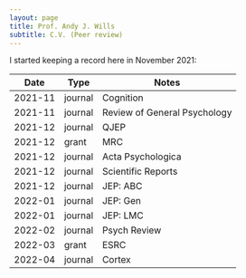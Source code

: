 ```yaml
---
layout: page
title: Prof. Andy J. Wills
subtitle: C.V. (Peer review)
---
```


I started keeping a record here in November 2021:

| Date | Type | Notes |
| ---- | ---- | ----- |
| 2021-11 | journal | Cognition |
| 2021-11 | journal | Review of General Psychology |
| 2021-12 | journal | QJEP |
| 2021-12 | grant   | MRC |
| 2021-12 | journal | Acta Psychologica |
| 2021-12 | journal | Scientific Reports |
| 2021-12 | journal | JEP: ABC |
| 2022-01 | journal | JEP: Gen |
| 2022-01 | journal | JEP: LMC |
| 2022-02 | journal | Psych Review |
| 2022-03 | grant   | ESRC |
| 2022-04 | journal | Cortex |
